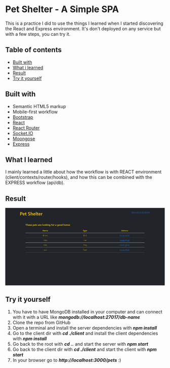 # Pet Shelter - A Simple SPA

This is a practice I did to use the things I learned when I started discovering the React and Express environment. It's don't deployed on any service but with a few steps, you can try it.

## Table of contents

- [Built with](#built-with)
- [What i learned](#what-i-learned)
- [Result](#result)
- [Try it yourself](#try-it-yourself)

## Built with

- Semantic HTML5 markup
- Mobile-first workflow
- [Bootstrap](https://getbootstrap.com/)
- [React](https://reactjs.org/docs/getting-started.html)
- [React Router](https://reactrouter.com/docs/en/v6)
- [Socket.IO](https://socket.io/)
- [Moongose](https://mongoosejs.com/docs/)
- [Express](https://expressjs.com/)

## What I learned

I mainly learned a little about how the workflow is with REACT environment (client/contexts/router/hooks), and how this can be combined with the EXPRESS workflow (api/db).

## Result

![](./pet-shelter.png)

## Try it yourself

1. You have to have MongoDB installed in your computer and can connect with it with a URL like _**mongodb://localhost:27017/db-name**_
2. Clone the repo from GitHub
3. Open a terminal and install the server dependencies with _**npm install**_
4. Go to the client dir with _**cd ./client**_ and install the client dependencies with _**npm install**_
5. Go back to the root with _**cd ..**_ and start the server with _**npm start**_
6. Go back to the client dir with _**cd ./client**_ and start the client with _**npm start**_
7. In your browser go to _**http://localhost:3000/pets**_ :)